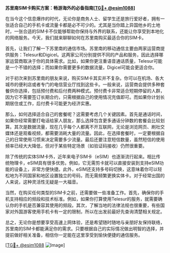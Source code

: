 **苏里南SIM卡购买方案：畅游海外的必备指南[[TG💪+ @esim1088](https://t.me/s/esim1088)]**

在当今这个信息爆炸的时代，无论你是商务人士、留学生还是旅行爱好者，拥有一张适合自己的手机卡或流量卡都是必不可少的。尤其是当你踏上异国他乡的土地时，一张合适的SIM卡不仅能够帮助你保持与外界的联系，还能让你享受到本地化的网络服务。今天，我们就来聊聊如何在苏里南购买最适合你的SIM卡。

首先，让我们了解一下苏里南的通信市场。苏里南的移动通信主要由两家运营商提供服务：Telesur和Digicel。这两家公司分别提供不同的产品和服务，因此选择哪家运营商取决于你的具体需求。比如，如果你更注重语音通话质量，Telesur可能是一个不错的选择；而如果你需要更多的数据流量，Digicel可能会更适合你。

对于初次来到苏里南的朋友来说，购买SIM卡其实并不复杂。你可以在机场、各大城市的便利店或者专门的电信营业厅找到这些卡。一般来说，运营商会提供多种套餐供你选择，包括预付费和后付费两种模式。预付费卡非常适合短期停留的人群，因为它不需要签订长期合约，只需根据自己的使用情况充值即可。而如果你计划长期居住或工作，后付费卡可能更为经济实惠。

那么，如何选择适合自己的套餐呢？这需要考虑几个关键因素。首先是通话时间，如果你经常需要打电话给家人朋友，那么选择包含更多通话分钟数的套餐会比较划算。其次是数据流量，现在几乎每个人都离不开互联网，无论是浏览网页、刷社交媒体还是观看视频，都需要消耗大量的流量。因此，在选择套餐时，一定要根据自己的日常使用习惯来决定需要多少流量。最后还要注意短信数量，虽然短信的使用频率已经大大降低，但对于某些特定场景（如验证码接收）仍然很重要。

除了传统的实体SIM卡外，近年来电子SIM卡（eSIM）也逐渐流行起来。相比传统物理卡，eSIM具有很多优势。例如，它无需剪卡就可以直接安装到支持eSIM功能的设备上，非常方便快捷。此外，eSIM还支持多号码切换，这意味着你可以轻松地为不同国家和地区设置独立的号码，而无需频繁更换实体卡。对于经常出国的人来说，这种灵活性无疑是一大福音。

当然，在购买任何类型的SIM卡之前，还需要做一些准备工作。首先，确保你的手机支持相应的频段和技术标准。例如，如果你打算使用Telesur的服务，就需要确认你的手机是否兼容其使用的频段。其次，了解当地的法律法规也很重要，有些国家对外国游客使用手机卡有一定的限制，所以在出发前最好先查询清楚相关规定。

总之，无论你是想要享受高速上网体验，还是希望随时随地与亲朋好友保持联络，苏里南的SIM卡都能满足你的需求。只要根据自己的实际情况做出明智的选择，并提前做好相关准备，相信你一定能在这里享受到愉快便捷的通信服务。

[[TG💪+ @esim1088](https://t.me/s/esim1088) ![Image](https://i.postimg.cc/4NQfJmqS/Snipaste-2025-05-13-00-14-12.png)]